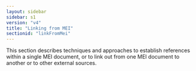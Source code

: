 ```yaml
---
layout: sidebar
sidebar: s1
version: "v4"
title: "Linking from MEI"
sectionid: "linkFromMei"
---
```


This section describes techniques and approaches to establish references within a single MEI document, or to link out from one MEI document to another or to other external sources.
